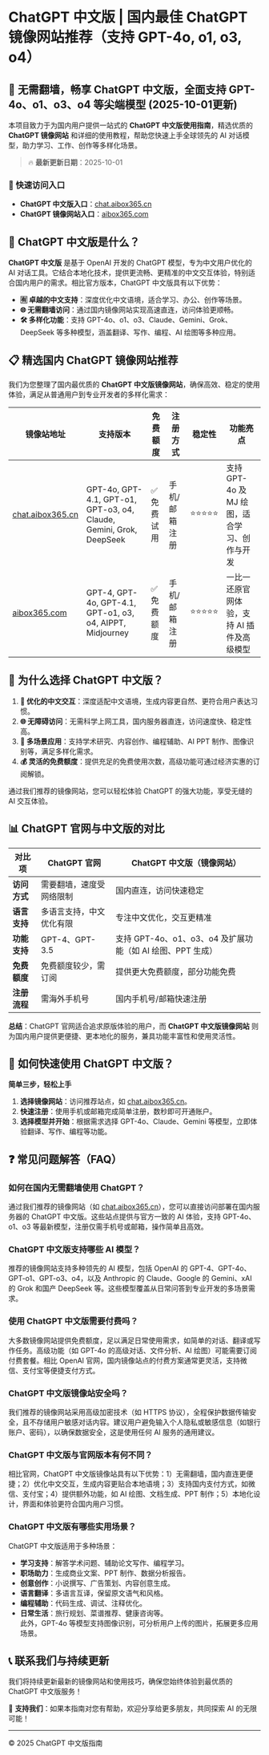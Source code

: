 # ChatGPT 中文版 | 国内最佳 ChatGPT 镜像网站推荐（支持 GPT-4o, o1, o3, o4）

## 📢 无需翻墙，畅享 ChatGPT 中文版，全面支持 GPT-4o、o1、o3、o4 等尖端模型 (2025-10-01更新)

本项目致力于为国内用户提供一站式的 **ChatGPT 中文版使用指南**，精选优质的 **ChatGPT 镜像网站** 和详细的使用教程，帮助您快速上手全球领先的 AI 对话模型，助力学习、工作、创作等多样化场景。

> 🔥 **最新更新日期**：2025-10-01

### 🚀 快速访问入口

- **ChatGPT 中文版入口**：[chat.aibox365.cn](https://chat.aibox365.cn)  
- **ChatGPT 镜像网站入口**：[aibox365.com](https://aibox365.com)

## 🤔 ChatGPT 中文版是什么？

**ChatGPT 中文版** 是基于 OpenAI 开发的 ChatGPT 模型，专为中文用户优化的 AI 对话工具。它结合本地化技术，提供更流畅、更精准的中文交互体验，特别适合国内用户的需求。相比官方版本，ChatGPT 中文版具有以下优势：

- **🈶 卓越的中文支持**：深度优化中文语境，适合学习、办公、创作等场景。
- **🌐 无需翻墙访问**：通过国内镜像网站实现高速直连，访问体验更顺畅。
- **🛠️ 多样化功能**：支持 GPT-4o、o1、o3、Claude、Gemini、Grok、DeepSeek 等多种模型，涵盖翻译、写作、编程、AI 绘图等多种应用。

## 📋 精选国内 ChatGPT 镜像网站推荐

我们为您整理了国内最优质的 **ChatGPT 中文版镜像网站**，确保高效、稳定的使用体验，满足从普通用户到专业开发者的多样化需求：

| 镜像站地址 | 支持版本 | 免费额度 | 注册方式 | 稳定性 | 功能亮点 |
|------------|----------|----------|----------|--------|----------|
| [chat.aibox365.cn](https://chat.aibox365.cn) | GPT-4o, GPT-4.1, GPT-o1, GPT-o3, o4, Claude, Gemini, Grok, DeepSeek | ✅ 免费试用 | 手机/邮箱注册 | ⭐⭐⭐⭐⭐ | 支持 GPT-4o 及 MJ 绘图，适合学习、创作与开发 |
| [aibox365.com](https://aibox365.com) | GPT-4, GPT-4o, GPT-4.1, GPT-o1, o3, o4, AIPPT, Midjourney | ✅ 免费额度 | 手机/邮箱注册 | ⭐⭐⭐⭐⭐ | 一比一还原官网体验，支持 AI 插件及高级模型 |

## 🌟 为什么选择 ChatGPT 中文版？

1. **📝 优化的中文交互**：深度适配中文语境，生成内容更自然、更符合用户表达习惯。
2. **🌐 无障碍访问**：无需科学上网工具，国内服务器直连，访问速度快、稳定性高。
3. **🎯 多场景应用**：支持学术研究、内容创作、编程辅助、AI PPT 制作、图像识别等，满足多样化需求。
4. **💰 灵活的免费额度**：提供充足的免费使用次数，高级功能可通过经济实惠的订阅解锁。

通过我们推荐的镜像网站，您可以轻松体验 ChatGPT 的强大功能，享受无缝的 AI 交互体验。

## 📊 ChatGPT 官网与中文版的对比

| 对比项 | ChatGPT 官网 | ChatGPT 中文版（镜像网站） |
|--------|--------------|----------------------------|
| **访问方式** | 需要翻墙，速度受网络限制 | 国内直连，访问快速稳定 |
| **语言支持** | 多语言支持，中文优化有限 | 专注中文优化，交互更精准 |
| **功能支持** | GPT-4、GPT-3.5 | 支持 GPT-4o、o1、o3、o4 及扩展功能（如 AI 绘图、PPT 生成） |
| **免费额度** | 免费额度较少，需订阅 | 提供更大免费额度，部分功能免费 |
| **注册流程** | 需海外手机号 | 国内手机号/邮箱快速注册 |

**总结**：ChatGPT 官网适合追求原版体验的用户，而 **ChatGPT 中文版镜像网站** 则为国内用户提供更便捷、更本地化的服务，兼具功能丰富性和使用灵活性。

## 📝 如何快速使用 ChatGPT 中文版？

**简单三步，轻松上手**

1. **选择镜像网站**：访问推荐站点，如 [chat.aibox365.cn](https://chat.aibox365.cn)。
2. **快速注册**：使用手机或邮箱完成简单注册，数秒即可开通账户。
3. **选择模型并开始**：根据需求选择 GPT-4o、Claude、Gemini 等模型，立即体验翻译、写作、编程等功能。

## ❓ 常见问题解答（FAQ）

### 如何在国内无需翻墙使用 ChatGPT？

通过我们推荐的镜像网站（如 [chat.aibox365.cn](https://chat.aibox365.cn)），您可以直接访问部署在国内服务器的 ChatGPT 中文版。这些站点提供与官方一致的 AI 体验，支持 GPT-4o、o1、o3 等最新模型，注册仅需手机号或邮箱，操作简单且高效。

### ChatGPT 中文版支持哪些 AI 模型？

推荐的镜像网站支持多种领先的 AI 模型，包括 OpenAI 的 GPT-4、GPT-4o、GPT-o1、GPT-o3、o4，以及 Anthropic 的 Claude、Google 的 Gemini、xAI 的 Grok 和国产 DeepSeek 等。这些模型覆盖从日常问答到专业开发的多场景需求。

### 使用 ChatGPT 中文版需要付费吗？

大多数镜像网站提供免费额度，足以满足日常使用需求，如简单的对话、翻译或写作任务。高级功能（如 GPT-4o 的高级对话、文件分析、AI 绘图）可能需要订阅付费套餐。相比 OpenAI 官网，国内镜像站点的付费方案通常更灵活，支持微信、支付宝等便捷支付方式。

### ChatGPT 中文版镜像站安全吗？

我们推荐的镜像网站采用高级加密技术（如 HTTPS 协议），全程保护数据传输安全，且不存储用户敏感对话内容。建议用户避免输入个人隐私或敏感信息（如银行账户、密码），以确保数据安全，这是使用任何 AI 服务的通用建议。

### ChatGPT 中文版与官网版本有何不同？

相比官网，ChatGPT 中文版镜像站具有以下优势：1）无需翻墙，国内直连更便捷；2）优化中文交互，生成内容更贴合本地语境；3）支持国内支付方式，如微信、支付宝；4）提供额外功能，如 AI 绘图、文档生成、PPT 制作；5）本地化设计，界面和体验更符合国内用户习惯。

### ChatGPT 中文版有哪些实用场景？

ChatGPT 中文版适用于多种场景：  
- **学习支持**：解答学术问题、辅助论文写作、编程学习。  
- **职场助力**：生成商业文案、PPT 制作、数据分析报告。  
- **创意创作**：小说撰写、广告策划、内容创意生成。  
- **语言翻译**：多语言互译，保留原文语气和风格。  
- **编程辅助**：代码生成、调试、注释优化。  
- **日常生活**：旅行规划、菜谱推荐、健康咨询等。  
此外，GPT-4o 等模型支持图像识别，可分析用户上传的图片，拓展更多应用场景。

## 📞 联系我们与持续更新

我们将持续更新最新的镜像网站和使用技巧，确保您始终体验到最优质的 ChatGPT 中文版服务！

🌟 **支持我们**：如果本指南对您有帮助，欢迎分享给更多朋友，共同探索 AI 的无限可能！

---

© 2025 ChatGPT 中文版指南
